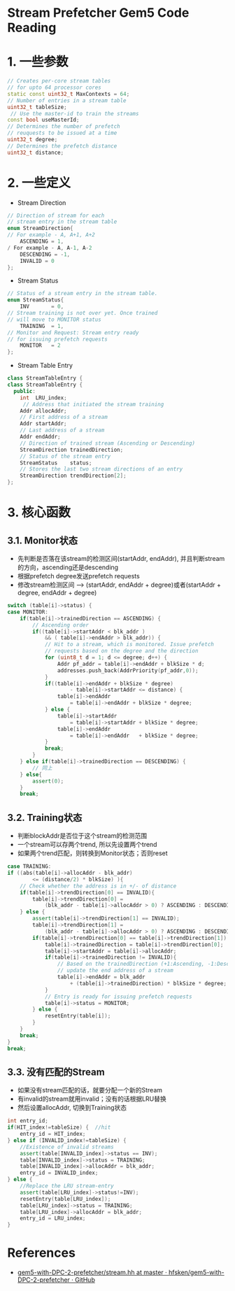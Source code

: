 # Stream Prefetcher Gem5 Code Reading

# 1. 一些参数

```cpp
// Creates per-core stream tables 
// for upto 64 processor cores
static const uint32_t MaxContexts = 64;
// Number of entries in a stream table
uint32_t tableSize;    
 // Use the master-id to train the streams   
const bool useMasterId;
// Determines the number of prefetch 
// reuquests to be issued at a time
uint32_t degree;
// Determines the prefetch distance
uint32_t distance;
```

# 2. 一些定义

* Stream Direction

```cpp
// Direction of stream for each 
// stream entry in the stream table
enum StreamDirection{
// For example - A, A+1, A+2
	ASCENDING = 1,
/ For example - A, A-1, A-2
	DESCENDING = -1,
	INVALID = 0
};
```

* Stream Status

```cpp
// Status of a stream entry in the stream table.
enum StreamStatus{
	INV       = 0,
// Stream training is not over yet. Once trained 
// will move to MONITOR status
	TRAINING  = 1,
// Monitor and Request: Stream entry ready 
// for issuing prefetch requests
	MONITOR   = 2 
};
```

* Stream Table Entry

```cpp
class StreamTableEntry {
class StreamTableEntry {
  public:
	int  LRU_index;
	 // Address that initiated the stream training
	Addr allocAddr;
	// First address of a stream
	Addr startAddr;
	// Last address of a stream
	Addr endAddr;
	// Direction of trained stream (Ascending or Descending)
	StreamDirection trainedDirection;
	// Status of the stream entry
	StreamStatus    status;
	// Stores the last two stream directions of an entry
	StreamDirection trendDirection[2];
};
```

# 3. 核心函数

## 3.1. Monitor状态

* 先判断是否落在该stream的检测区间(startAddr, endAddr), 并且判断stream的方向，ascending还是descending
* 根据prefetch degree发送prefetch requests
* 修改stream检测区间 --> (startAddr, endAddr + degree)或者(startAddr + degree, endAddr + degree)

```cpp
switch (table[i]->status) {
case MONITOR:
	if(table[i]->trainedDirection == ASCENDING) {
		// Ascending order
		if((table[i]->startAddr < blk_addr ) 
			&& ( table[i]->endAddr > blk_addr)) {
			// Hit to a stream, which is monitored. Issue prefetch 
			// requests based on the degree and the direction
			for (uint8_t d = 1; d <= degree; d++) {
				Addr pf_addr = table[i]->endAddr + blkSize * d;
				addresses.push_back(AddrPriority(pf_addr,0));
			}
			if((table[i]->endAddr + blkSize * degree) 
					- table[i]->startAddr <= distance) {
				table[i]->endAddr   
					= table[i]->endAddr + blkSize * degree;
			} else {
				table[i]->startAddr 
					= table[i]->startAddr + blkSize * degree;
				table[i]->endAddr   
					= table[i]->endAddr   + blkSize * degree;
			}
			break;
		}
	} else if(table[i]->trainedDirection == DESCENDING) {
		// 同上
	} else{
		assert(0);
	}
	break;
```

## 3.2. Training状态

* 判断blockAddr是否位于这个stream的检测范围
* 一个stream可以存两个trend, 所以先设置两个trend
* 如果两个trend匹配，则转换到Monitor状态；否则reset

```cpp
case TRAINING:
if ((abs(table[i]->allocAddr - blk_addr) 
		<= (distance/2) * blkSize) ){
	// Check whether the address is in +/- of distance
	if(table[i]->trendDirection[0] == INVALID){
		table[i]->trendDirection[0] = 
			(blk_addr - table[i]->allocAddr > 0) ? ASCENDING : DESCENDING;
	} else {
		assert(table[i]->trendDirection[1] == INVALID);
		table[i]->trendDirection[1] = 
			(blk_addr - table[i]->allocAddr > 0) ? ASCENDING : DESCENDING;
		if(table[i]->trendDirection[0] == table[i]->trendDirection[1]) {
			table[i]->trainedDirection = table[i]->trendDirection[0];
			table[i]->startAddr = table[i]->allocAddr;
			if(table[i]->trainedDirection != INVALID){
				// Based on the trainedDirection (+1:Ascending, -1:Descending)
				// update the end address of a stream
				table[i]->endAddr = blk_addr 
					+ (table[i]->trainedDirection) * blkSize * degree;
			}
			// Entry is ready for issuing prefetch requests
			table[i]->status = MONITOR;
		} else {
			resetEntry(table[i]);
		}
	}
	break;
}
break;
```

## 3.3. 没有匹配的Stream

* 如果没有stream匹配的话，就要分配一个新的Stream
* 有invalid的stream就用invalid；没有的话根据LRU替换
* 然后设置allocAddr, 切换到Training状态

```cpp
int entry_id;
if(HIT_index!=tableSize) {  //hit
	entry_id = HIT_index;
} else if (INVALID_index!=tableSize) {
	//Existence of invalid streams
	assert(table[INVALID_index]->status == INV);
	table[INVALID_index]->status = TRAINING;
	table[INVALID_index]->allocAddr = blk_addr;
	entry_id = INVALID_index;
} else {
	//Replace the LRU stream-entry
	assert(table[LRU_index]->status!=INV);
	resetEntry(table[LRU_index]);
	table[LRU_index]->status = TRAINING;
	table[LRU_index]->allocAddr = blk_addr;
	entry_id = LRU_index;
}
```

# References
* [gem5-with-DPC-2-prefetcher/stream.hh at master · hfsken/gem5-with-DPC-2-prefetcher · GitHub](https://github.com/hfsken/gem5-with-DPC-2-prefetcher/blob/master/src/mem/cache/prefetch/stream.hh)